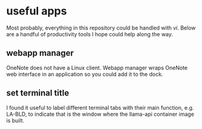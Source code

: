 # useful apps

Most probably, everything in this repository could be handled with *vi*. Below are a handful of productivity tools I hope could help along the way.

## webapp manager
OneNote does not have a Linux client. Webapp manager wraps OneNote web interface in an application so you could add it to the dock.

## set terminal title
I found it useful to label different terminal tabs with their main function, e.g. LA-BLD, to indicate that is the window where the llama-api container image is built.
